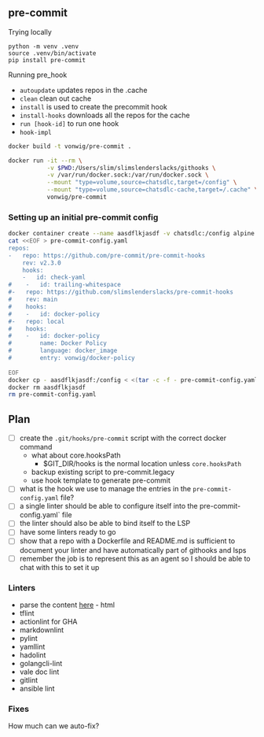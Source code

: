 ## pre-commit

Trying locally

```
python -m venv .venv
source .venv/bin/activate
pip install pre-commit
```

Running pre_hook
* `autoupdate` updates repos in the .cache
* `clean` clean out cache
* `install` is used to create the precommit hook
* `install-hooks` downloads all the repos for the cache
* `run [hook-id]` to run one hook
* `hook-impl`

```sh
docker build -t vonwig/pre-commit .
```

```sh
docker run -it --rm \
           -v $PWD:/Users/slim/slimslenderslacks/githooks \
           -v /var/run/docker.sock:/var/run/docker.sock \
           --mount "type=volume,source=chatsdlc,target=/config" \
           --mount "type=volume,source=chatsdlc-cache,target=/.cache" \
           vonwig/pre-commit
```

### Setting up an initial pre-commit config

```sh
docker container create --name aasdflkjasdf -v chatsdlc:/config alpine
cat <<EOF > pre-commit-config.yaml
repos:
-   repo: https://github.com/pre-commit/pre-commit-hooks
    rev: v2.3.0
    hooks:
    -   id: check-yaml
#    -   id: trailing-whitespace
#-   repo: https://github.com/slimslenderslacks/pre-commit-hooks
#    rev: main
#    hooks:
#    -   id: docker-policy
#-   repo: local
#    hooks:
#    -   id: docker-policy
#        name: Docker Policy
#        language: docker_image
#        entry: vonwig/docker-policy
         
EOF
docker cp - aasdflkjasdf:/config < <(tar -c -f - pre-commit-config.yaml)
docker rm aasdflkjasdf
rm pre-commit-config.yaml
```

## Plan

- [ ] create the `.git/hooks/pre-commit` script with the correct docker command
    * what about core.hooksPath
        * $GIT_DIR/hooks is the normal location unless `core.hooksPath`
    * backup existing script to pre-commit.legacy 
    * use hook template to generate pre-commit
- [ ] what is the hook we use to manage the entries in the `pre-commit-config.yaml` file?
- [ ] a single linter should be able to configure itself 
      into the pre-commit-config.yaml` file
- [ ] the linter should also be able to bind itself to the LSP
- [ ] have some linters ready to go
- [ ] show that a repo with a Dockerfile and README.md is 
      sufficient to document your linter and have
      automatically part of githooks and lsps
- [ ] remember the job is to represent this as an agent so I should be able to chat
      with this to set it up

### Linters

* parse the content [here](https://pre-commit.com/hooks.html) - html
* tflint
* actionlint for GHA
* markdownlint
* pylint
* yamllint
* hadolint
* golangcli-lint
* vale doc lint
* gitlint
* ansible lint

### Fixes

How much can we auto-fix?
